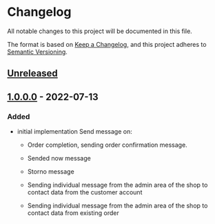 # Changelog
All notable changes to this project will be documented in this file.

The format is based on [Keep a Changelog](https://keepachangelog.com/en/1.0.0/),
and this project adheres to [Semantic Versioning](https://semver.org/spec/v2.0.0.html).

## [Unreleased](https://git.d3data.de/D3Private/linkmobility4oxid/compare/1.0.0.0...rel_1.x)

## [1.0.0.0](https://git.d3data.de/D3Private/linkmobility4oxid/releases/tag/1.0.0.0) - 2022-07-13
### Added
- initial implementation
    Send message on:
  - Order completion, sending order confirmation message.
  - Sended now message
  - Storno message

  - Sending individual message from the admin area of the shop to contact data from the customer account
  - Sending individual message from the admin area of the shop to contact data from existing order
